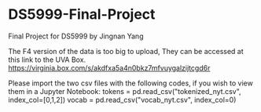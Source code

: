 # DS5999-Final-Project
Final Project for DS5999 by Jingnan Yang

The F4 version of the data is too big to upload,
They can be accessed at this link to the UVA Box.
https://virginia.box.com/s/akdfxa5a4n0bkz7mfvuygalzijtcgd6r

Please import the two csv files with the following codes,
if you wish to view them in a Jupyter Notebook:
tokens = pd.read_csv("tokenized_nyt.csv", index_col=[0,1,2])
vocab = pd.read_csv("vocab_nyt.csv", index_col=0)
